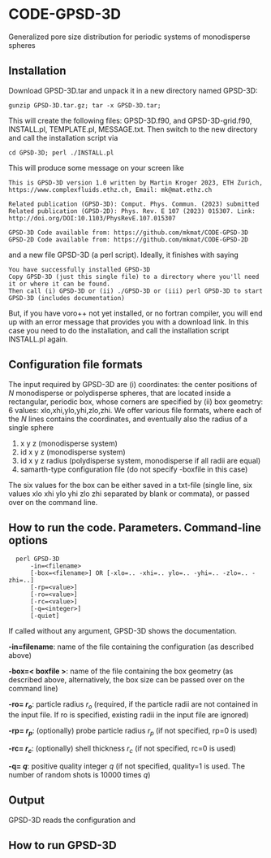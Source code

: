 # CODE-GPSD-3D
Generalized pore size distribution for periodic systems of monodisperse spheres

## Installation

Download GPSD-3D.tar and unpack it in a new directory named GPSD-3D: 

    gunzip GPSD-3D.tar.gz; tar -x GPSD-3D.tar; 

This will create the following files: GPSD-3D.f90, and GPSD-3D-grid.f90, INSTALL.pl, TEMPLATE.pl, MESSAGE.txt. Then switch to the new directory and call the installation script via

    cd GPSD-3D; perl ./INSTALL.pl

This will produce some message on your screen like 

      
    This is GPSD-3D version 1.0 written by Martin Kroger 2023, ETH Zurich, https://www.complexfluids.ethz.ch, Email: mk@mat.ethz.ch

    Related publication (GPSD-3D): Comput. Phys. Commun. (2023) submitted
    Related publication (GPSD-2D): Phys. Rev. E 107 (2023) 015307. Link: http://doi.org/DOI:10.1103/PhysRevE.107.015307

    GPSD-3D Code available from: https://github.com/mkmat/CODE-GPSD-3D
    GPSD-2D Code available from: https://github.com/mkmat/CODE-GPSD-2D

and a new file GPSD-3D (a perl script). Ideally, it finishes with saying 

    You have successfully installed GPSD-3D
    Copy GPSD-3D (just this single file) to a directory where you'll need it or where it can be found.
    Then call (i) GPSD-3D or (ii) ./GPSD-3D or (iii) perl GPSD-3D to start GPSD-3D (includes documentation)

But, if you have voro++ not yet installed, or no fortran compiler, you will end up with an error message that provides you with a download link. In this case you need to do the installation, and call the installation script INSTALL.pl again. 

## Configuration file formats

The input required by GPSD-3D are (i) coordinates: the center positions of *N* monodisperse or polydisperse spheres, that are located inside a rectangular, periodic box, whose corners are specified by (ii) box geometry: 6 values: xlo,xhi,ylo,yhi,zlo,zhi. We offer various file formats, where each of the *N* lines contains the coordinates, and eventually also the radius of a single sphere

1. x y z (monodisperse system)
2. id x y z (monodisperse system)        
3. id x y z radius  (polydisperse system, monodisperse if all radii are equal)
4. samarth-type configuration file (do not specify -boxfile in this case)

The six values for the box can be either saved in a txt-file (single line, six values xlo xhi ylo yhi zlo zhi separated by blank or commata), or passed over on the command line.  


## How to run the code. Parameters. Command-line options

      perl GPSD-3D 
          -in=<filename>
          [-box=<filename>] OR [-xlo=.. -xhi=.. ylo=.. -yhi=.. -zlo=.. -zhi=..]
          [-rp=<value>] 
          [-ro=<value>] 
          [-rc=<value>] 
          [-q=<integer>] 
          [-quiet]

If called without any argument, GPSD-3D shows the documentation.

**-in=filename**:    name of the file containing the configuration (as described above)

**-box=< boxfile >**:      name of the file containing the box geometry (as described above, alternatively, the box size can be passed over on the command line)

**-ro= *r<sub>o</sub>***:   particle radius *r<sub>o</sub>* (required, if the particle radii are not contained in the input file. If ro is specified, existing radii in the input file are ignored)

**-rp= *r<sub>p</sub>***:   (optionally) probe particle radius *r<sub>p</sub>*  (if not specified, rp=0 is used)

**-rc= *r<sub>c</sub>***:   (optionally) shell thickness *r<sub>c</sub>* (if not specified, rc=0 is used)

**-q= *q***:    positive quality integer *q* (if not specified, quality=1 is used. The number of random shots is 10000 times *q*)

## Output

GPSD-3D reads the configuration and 

## How to run GPSD-3D



